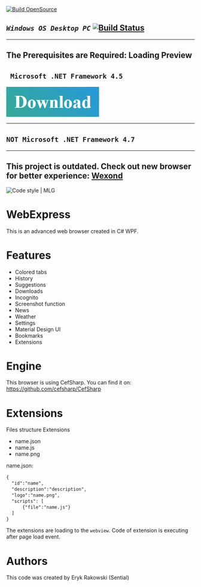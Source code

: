  [![Build OpenSource](https://github.com/CreateBrowser/SharpBrowser/blob/master/OpenSource.png)](https://github.com/sentialx/WebExpress)

## ***``Windows OS Desktop PC``*** [![Build Status](https://ci.appveyor.com/api/projects/status/um3h4xqen7vql7o2/branch/master?svg=true)](ttps://github.com/sentialx/WebExpress)
***
## The Prerequisites are Required: Loading Preview   
## **` Microsoft .NET Framework 4.5`**

  [![Build Downloader](https://raw.githubusercontent.com/CreateDownloader/KugouDownloader/master/Download.PNG)](https://github.com/CreateBrowser/WebExpress/releases/tag/v1.0)

***
## **`NOT Microsoft .NET Framework 4.7`**

***

## This project is outdated. Check out new browser for better experience: [Wexond](https://github.com/nersent/wexond)

![Code style | MLG](https://img.shields.io/badge/code%20style-MLG-ff69b4.svg)

# WebExpress
This is an advanced web browser created in C# WPF. 

# Features

* Colored tabs
* History
* Suggestions
* Downloads
* Incognito
* Screenshot function
* News
* Weather
* Settings
* Material Design UI
* Bookmarks
* Extensions

# Engine
This browser is using CefSharp. You can find it on: https://github.com/cefsharp/CefSharp

# Extensions
  Files structure
  Extensions
  * name.json
  * name.js
  * name.png
  
  name.json:
  ```
  {
    "id":"name",
    "description":"description",
    "logo":"name.png",
    "scripts": [
        {"file":"name.js"}
    ]
  }
  ```
  
  The extensions are loading to the `webview`. Code of extension is executing after page load event.

# Authors
This code was created by Eryk Rakowski (Sential)

